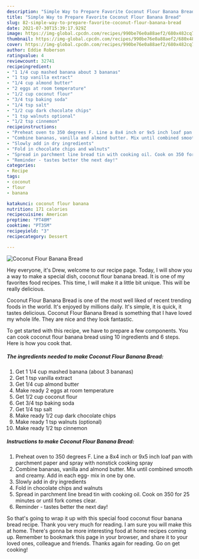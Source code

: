 ```yaml
---
description: "Simple Way to Prepare Favorite Coconut Flour Banana Bread"
title: "Simple Way to Prepare Favorite Coconut Flour Banana Bread"
slug: 82-simple-way-to-prepare-favorite-coconut-flour-banana-bread
date: 2021-07-30T15:39:17.929Z
image: https://img-global.cpcdn.com/recipes/990be76e0a88aef2/680x482cq70/coconut-flour-banana-bread-recipe-main-photo.jpg
thumbnail: https://img-global.cpcdn.com/recipes/990be76e0a88aef2/680x482cq70/coconut-flour-banana-bread-recipe-main-photo.jpg
cover: https://img-global.cpcdn.com/recipes/990be76e0a88aef2/680x482cq70/coconut-flour-banana-bread-recipe-main-photo.jpg
author: Eddie Roberson
ratingvalue: 4
reviewcount: 32741
recipeingredient:
- "1 1/4 cup mashed banana about 3 bananas"
- "1 tsp vanilla extract"
- "1/4 cup almond butter"
- "2 eggs at room temperature"
- "1/2 cup coconut flour"
- "3/4 tsp baking soda"
- "1/4 tsp salt"
- "1/2 cup dark chocolate chips"
- "1 tsp walnuts optional"
- "1/2 tsp cinnemon"
recipeinstructions:
- "Preheat oven to 350 degrees F. Line a 8x4 inch or 9x5 inch loaf pan with parchment paper and spray with nonstick cooking spray"
- "Combine bananas, vanilla and almond butter. Mix until combined smooth and creamy. Add in each egg- mix in one by one."
- "Slowly add in dry ingredients"
- "Fold in chocolate chips and walnuts"
- "Spread in parchment line bread tin with cooking oil. Cook on 350 for 25 minutes or until fork comes clear."
- "Reminder - tastes better the next day!"
categories:
- Recipe
tags:
- coconut
- flour
- banana

katakunci: coconut flour banana 
nutrition: 171 calories
recipecuisine: American
preptime: "PT40M"
cooktime: "PT35M"
recipeyield: "3"
recipecategory: Dessert

---
```



![Coconut Flour Banana Bread](https://img-global.cpcdn.com/recipes/990be76e0a88aef2/680x482cq70/coconut-flour-banana-bread-recipe-main-photo.jpg)

Hey everyone, it's Drew, welcome to our recipe page. Today, I will show you a way to make a special dish, coconut flour banana bread. It is one of my favorites food recipes. This time, I will make it a little bit unique. This will be really delicious.

Coconut Flour Banana Bread is one of the most well liked of recent trending foods in the world. It's enjoyed by millions daily. It's simple, it is quick, it tastes delicious. Coconut Flour Banana Bread is something that I have loved my whole life. They are nice and they look fantastic.




To get started with this recipe, we have to prepare a few components. You can cook coconut flour banana bread using 10 ingredients and 6 steps. Here is how you cook that.

<!--inarticleads1-->

##### The ingredients needed to make Coconut Flour Banana Bread:

1. Get 1 1/4 cup mashed banana (about 3 bananas)
1. Get 1 tsp vanilla extract
1. Get 1/4 cup almond butter
1. Make ready 2 eggs at room temperature
1. Get 1/2 cup coconut flour
1. Get 3/4 tsp baking soda
1. Get 1/4 tsp salt
1. Make ready 1/2 cup dark chocolate chips
1. Make ready 1 tsp walnuts (optional)
1. Make ready 1/2 tsp cinnemon




<!--inarticleads2-->

##### Instructions to make Coconut Flour Banana Bread:

1. Preheat oven to 350 degrees F. Line a 8x4 inch or 9x5 inch loaf pan with parchment paper and spray with nonstick cooking spray
1. Combine bananas, vanilla and almond butter. Mix until combined smooth and creamy. Add in each egg- mix in one by one.
1. Slowly add in dry ingredients
1. Fold in chocolate chips and walnuts
1. Spread in parchment line bread tin with cooking oil. Cook on 350 for 25 minutes or until fork comes clear.
1. Reminder - tastes better the next day!




So that's going to wrap it up with this special food coconut flour banana bread recipe. Thank you very much for reading. I am sure you will make this at home. There's gonna be more interesting food at home recipes coming up. Remember to bookmark this page in your browser, and share it to your loved ones, colleague and friends. Thanks again for reading. Go on get cooking!
